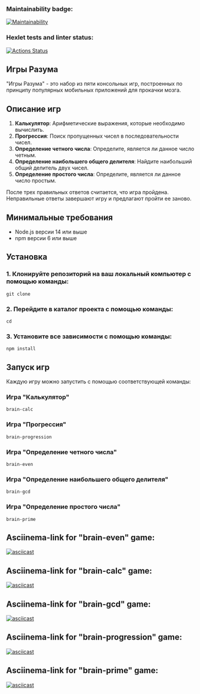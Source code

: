 ### Maintainability badge:

[![Maintainability](https://api.codeclimate.com/v1/badges/eed96e1f7efbf8c9cb5d/maintainability)](https://codeclimate.com/github/IKS26/frontend-project-44/maintainability)

### Hexlet tests and linter status:

[![Actions Status](https://github.com/IKS26/frontend-project-44/actions/workflows/hexlet-check.yml/badge.svg)](https://github.com/IKS26/frontend-project-44/actions)

## Игры Разума

"Игры Разума" - это набор из пяти консольных игр, построенных по принципу популярных мобильных приложений для прокачки мозга.

## Описание игр

1. **Калькулятор**: Арифметические выражения, которые необходимо вычислить.
2. **Прогрессия**: Поиск пропущенных чисел в последовательности чисел.
3. **Определение четного числа**: Определите, является ли данное число четным.
4. **Определение наибольшего общего делителя**: Найдите наибольший общий делитель двух чисел.
5. **Определение простого числа**: Определите, является ли данное число простым.

После трех правильных ответов считается, что игра пройдена. Неправильные ответы завершают игру и предлагают пройти ее заново.

## Минимальные требования

- Node.js версии 14 или выше
- npm версии 6 или выше

## Установка

### 1. Клонируйте репозиторий на ваш локальный компьютер с помощью команды:
```
git clone
```
### 2. Перейдите в каталог проекта с помощью команды:
```
cd
```
### 3. Установите все зависимости с помощью команды:
```
npm install
```

## Запуск игр

Каждую игру можно запустить с помощью соответствующей команды:

### Игра "Калькулятор"
```
brain-calc
```
### Игра "Прогрессия"
```
brain-progression
```
### Игра "Определение четного числа"
```
brain-even
```
### Игра "Определение наибольшего общего делителя"
```
brain-gcd
```
### Игра "Определение простого числа"
```
brain-prime
```

## Asciinema-link for "brain-even" game:

[![asciicast](https://https://asciinema.org/a/GEC2qFGsUs3NHIQONCTH4Pf6d.svg)](https://asciinema.org/a/GEC2qFGsUs3NHIQONCTH4Pf6d)

## Asciinema-link for "brain-calc" game:

[![asciicast](https://https://asciinema.org/a/iu8Nnx4NmcJojeVeMNtALWzBf.svg)](https://asciinema.org/a/iu8Nnx4NmcJojeVeMNtALWzBf)

## Asciinema-link for "brain-gcd" game:

[![asciicast](https://https://asciinema.org/a/EAn2YcOdWaGseukg495pfjJVP.svg)](https://asciinema.org/a/EAn2YcOdWaGseukg495pfjJVP)

## Asciinema-link for "brain-progression" game:

[![asciicast](https://https://asciinema.org/a/xlOqOk0LMNxE9FvXFSBXbdEaa.svg)](https://asciinema.org/a/xlOqOk0LMNxE9FvXFSBXbdEaa)

## Asciinema-link for "brain-prime" game:

[![asciicast](https://https://asciinema.org/a/yiLthZp081xwAAssEfsXSMWmJ.svg)](https://asciinema.org/a/yiLthZp081xwAAssEfsXSMWmJ)
